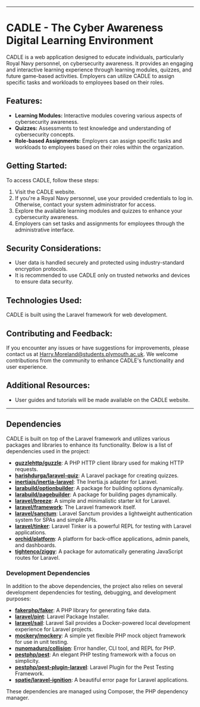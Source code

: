 
---
# CADLE - The Cyber Awareness Digital Learning Environment

CADLE is a web application designed to educate individuals, particularly Royal Navy personnel, on cybersecurity awareness. It provides an engaging and interactive learning experience through learning modules, quizzes, and future game-based activities. Employers can utilize CADLE to assign specific tasks and workloads to employees based on their roles.

## Features:

- **Learning Modules:** Interactive modules covering various aspects of cybersecurity awareness.
- **Quizzes:** Assessments to test knowledge and understanding of cybersecurity concepts.
- **Role-based Assignments:** Employers can assign specific tasks and workloads to employees based on their roles within the organization.

## Getting Started:

To access CADLE, follow these steps:

1. Visit the CADLE website.
2. If you're a Royal Navy personnel, use your provided credentials to log in. Otherwise, contact your system administrator for access.
3. Explore the available learning modules and quizzes to enhance your cybersecurity awareness.
4. Employers can set tasks and assignments for employees through the administrative interface.

## Security Considerations:

- User data is handled securely and protected using industry-standard encryption protocols.
- It is recommended to use CADLE only on trusted networks and devices to ensure data security.

## Technologies Used:

CADLE is built using the Laravel framework for web development.

## Contributing and Feedback:

If you encounter any issues or have suggestions for improvements, please contact us at [Harry.Moreland@students.plymouth.ac.uk](mailto:contact@example.com). We welcome contributions from the community to enhance CADLE's functionality and user experience.

## Additional Resources:

- User guides and tutorials will be made available on the CADLE website.

---

## Dependencies

CADLE is built on top of the Laravel framework and utilizes various packages and libraries to enhance its functionality. Below is a list of dependencies used in the project:

- **[guzzlehttp/guzzle](https://packagist.org/packages/guzzlehttp/guzzle)**: A PHP HTTP client library used for making HTTP requests.
- **[harishdurga/laravel-quiz](https://packagist.org/packages/harishdurga/laravel-quiz)**: A Laravel package for creating quizzes.
- **[inertiajs/inertia-laravel](https://packagist.org/packages/inertiajs/inertia-laravel)**: The Inertia.js adapter for Laravel.
- **[larabuild/optionbuilder](https://packagist.org/packages/larabuild/optionbuilder)**: A package for building options dynamically.
- **[larabuild/pagebuilder](https://packagist.org/packages/larabuild/pagebuilder)**: A package for building pages dynamically.
- **[laravel/breeze](https://packagist.org/packages/laravel/breeze)**: A simple and minimalistic starter kit for Laravel.
- **[laravel/framework](https://packagist.org/packages/laravel/framework)**: The Laravel framework itself.
- **[laravel/sanctum](https://packagist.org/packages/laravel/sanctum)**: Laravel Sanctum provides a lightweight authentication system for SPAs and simple APIs.
- **[laravel/tinker](https://packagist.org/packages/laravel/tinker)**: Laravel Tinker is a powerful REPL for testing with Laravel applications.
- **[orchid/platform](https://packagist.org/packages/orchid/platform)**: A platform for back-office applications, admin panels, and dashboards.
- **[tightenco/ziggy](https://packagist.org/packages/tightenco/ziggy)**: A package for automatically generating JavaScript routes for Laravel.


### Development Dependencies

In addition to the above dependencies, the project also relies on several development dependencies for testing, debugging, and development purposes:

- **[fakerphp/faker](https://packagist.org/packages/fakerphp/faker)**: A PHP library for generating fake data.
- **[laravel/pint](https://packagist.org/packages/laravel/pint)**: Laravel Package Installer.
- **[laravel/sail](https://packagist.org/packages/laravel/sail)**: Laravel Sail provides a Docker-powered local development experience for Laravel projects.
- **[mockery/mockery](https://packagist.org/packages/mockery/mockery)**: A simple yet flexible PHP mock object framework for use in unit testing.
- **[nunomaduro/collision](https://packagist.org/packages/nunomaduro/collision)**: Error handler, CLI tool, and REPL for PHP.
- **[pestphp/pest](https://packagist.org/packages/pestphp/pest)**: An elegant PHP testing framework with a focus on simplicity.
- **[pestphp/pest-plugin-laravel](https://packagist.org/packages/pestphp/pest-plugin-laravel)**: Laravel Plugin for the Pest Testing Framework.
- **[spatie/laravel-ignition](https://packagist.org/packages/spatie/laravel-ignition)**: A beautiful error page for Laravel applications.

These dependencies are managed using Composer, the PHP dependency manager.

